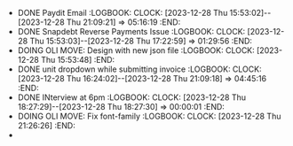 - DONE Paydit Email
  :LOGBOOK:
  CLOCK: [2023-12-28 Thu 15:53:02]--[2023-12-28 Thu 21:09:21] =>  05:16:19
  :END:
- DONE Snapdebt Reverse Payments Issue
  :LOGBOOK:
  CLOCK: [2023-12-28 Thu 15:53:03]--[2023-12-28 Thu 17:22:59] =>  01:29:56
  :END:
- DOING OLI MOVE: Design with new json file
  :LOGBOOK:
  CLOCK: [2023-12-28 Thu 15:53:48]
  :END:
- DONE unit dropdown while submitting invoice
  :LOGBOOK:
  CLOCK: [2023-12-28 Thu 16:24:02]--[2023-12-28 Thu 21:09:18] =>  04:45:16
  :END:
- DONE INterview at 6pm
  :LOGBOOK:
  CLOCK: [2023-12-28 Thu 18:27:29]--[2023-12-28 Thu 18:27:30] =>  00:00:01
  :END:
- DOING OLI MOVE: Fix font-family
  :LOGBOOK:
  CLOCK: [2023-12-28 Thu 21:26:26]
  :END:
-